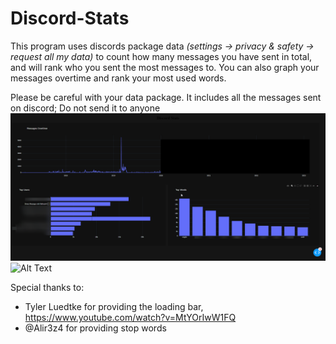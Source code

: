 # Discord-Stats

This program uses discords package data 
*(settings -> privacy & safety -> request all my data)*
 to count how many messages you have sent in total, and will rank who you sent the most messages to. You can also graph your messages overtime and rank your most used words.

Please be careful with your data package. It includes all the messages sent on discord; Do not send it to anyone
![Alt Text](examples/displayStats.png)
![Alt Text](examples/example.png)



Special thanks to:
* Tyler Luedtke for providing the loading bar, https://www.youtube.com/watch?v=MtYOrIwW1FQ
* @Alir3z4 for providing stop words
